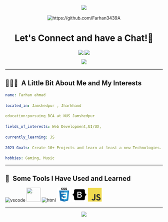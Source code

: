 <p align="center">
  <img src="https://capsule-render.vercel.app/api?type=waving&color=gradient&text=Welcome!&height=100&section=header"/>
</p>

<p align="center">
  <img src="https://komarev.com/ghpvc/?username=Farhan3439A" alt="https://github.com/Farhan3439A" />
</p>


  
<h1 align="center">
  Let's Connect and have a Chat!💬
</h1>

<p align="center">
  <a href="https://mail.google.com/mail/u/0/?tab=rm&ogbl#inbox?compose=GTvVlcRzDfkCVPfJhmRkqBpnxWzxzBNBCLsQFQTCchXDFgMtWMwDHgsVwcSBzJWPSPwmKvjKDDjPC">
  <img height="50" align= "center" src="https://img.shields.io/badge/Gmail-D14836?style=for-the-badge&logo=gmail&logoColor=white"/>
    
</a>
<a href="https://www.instagram.com/im_farhan47/">
  <img height="50" align= "center" src="https://img.shields.io/badge/Instagram-%23E4405F.svg?style=for-the-badge&logo=Instagram&logoColor=white"/>
  
</a>
</p>


<p align="center">
  <img src= "https://i.giphy.com/media/q217GUnfKAmJlFcjBX/giphy.webp">
</p>


---
<h2> 👨🏻‍💻 &nbsp;A Little Bit About Me and My Interests</h2>

```yaml
name: Farhan ahmad

located_in: Jamshedpur , Jharkhand

education:pursuing BCA at NUS Jamshedpur

fields_of_interests: Web Development,UI/UX,
  
currently_learning: JS

2023 Goals: Create 10+ Projects and learn at least a new Technologies.

hobbies: Gaming, Music
```
---

<h2> 🚀 &nbsp;Some Tools I Have Used and Learned</h2>
<p align="left">
<img src="https://cdn.jsdelivr.net/gh/devicons/devicon/icons/vscode/vscode-original.svg" alt="vscode" width="45" height="45"/>
<img src="https://cdn.jsdelivr.net/gh/devicons/devicon/icons/cplusplus/cplusplus-original.svg" width="45" height="45"/>
<img src="https://cdn.jsdelivr.net/gh/devicons/devicon/icons/html5/html5-original.svg" alt="html" width="45" height="45"/>
<img src="https://raw.githubusercontent.com/devicons/devicon/master/icons/css3/css3-original-wordmark.svg" alt="css3" width="45" height="45" />
<img src="https://raw.githubusercontent.com/devicons/devicon/master/icons/bootstrap/bootstrap-plain.svg" alt="bootstrap" width="45" height="45" />
<img src="https://raw.githubusercontent.com/devicons/devicon/master/icons/javascript/javascript-original.svg" alt="javascript" width="45" height="45" />
  
---
<p align="center">
  <img src="https://capsule-render.vercel.app/api?type=waving&color=gradient&height=100&section=footer"/>
</p>







